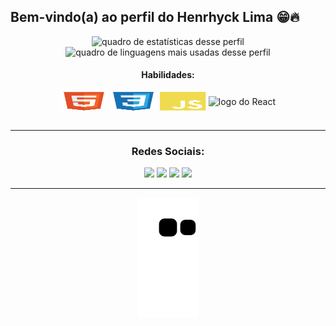 ## Bem-vindo(a) ao perfil do Henrhyck Lima 😁🔥

<div align="center" Style="display: inline_block">

 <div align="center">
  
  <img alt="quadro de estatísticas desse perfil"  height="180em" src="https://github-readme-stats.vercel.app/api?username=Henrhyck-Lima&show_icons=true&theme=tokyonight&include_all_commits=true&count_private=true">
  <img alt="quadro de linguagens mais usadas desse perfil"  height="180em" src="https://github-readme-stats.vercel.app/api/top-langs/?username=Henrhyck-Lima&layout=compact&langs_count=6&theme=tokyonight">

</div>
 
 
 #### Habilidades:
 
 <div align="center" style="display: inline_block">
   <img align="center" alt="logo do HTML" height="30" width="75" src="https://raw.githubusercontent.com/devicons/devicon/master/icons/html5/html5-original.svg">
   <img align="center" alt="logo do CSS" height="30" width="75" src="https://raw.githubusercontent.com/devicons/devicon/master/icons/css3/css3-original.svg">
   <img align="center" alt="logo do Javascript" height="30" width="75" src="https://raw.githubusercontent.com/devicons/devicon/master/icons/javascript/javascript-plain.svg">
   <img align="center" alt="logo do React" height="30" width="75" src="https://icongr.am/devicon/react-original-wordmark.svg?size=128&color=currentColor"> 
 </div>
 <br>
 
  
 ---
 ### Redes Sociais:
 
 <div align="center"> 
 
 <a href="https://www.instagram.com/henrhyck/" target="_blank"><img src="https://img.shields.io/badge/-Instagram-%23E4405F?style=for-the-  badge&logo=instagram&logoColor=white" target="_blank"></a>
  <a href="" target="_blank"><img src="https://img.shields.io/badge/Discord-7289DA?style=for-the-badge&logo=discord&logoColor=white" target="_blank"></a> 
  <a href = ""><img src="https://img.shields.io/badge/-Gmail-%23333?style=for-the-badge&logo=gmail&logoColor=white" target="_blank"></a>
  <a href="https://www.linkedin.com/in/henrhyck-lima-44b0b3253/" target="_blank"><img src="https://img.shields.io/badge/-LinkedIn-%230077B5?style=for-the-badge&logo=linkedin&logoColor=white" target="_blank"></a> 
 
 
  </div>
 
  ---
 
  <div>
 
   ![Snake animation](https://github.com/Henrhyck-Lima/Henrhyck-Lima/blob/output/github-contribution-grid-snake.svg)

  </div>
  
</div>

